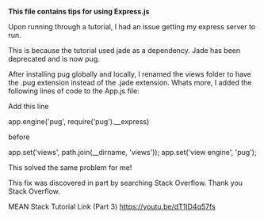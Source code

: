**This file contains tips for using Express.js**

Upon running through a tutorial, I had an issue getting my express server to run.

This is because the tutorial used jade as a dependency. Jade has been deprecated and is now pug.

After installing pug globally and locally, I renamed the views folder to have the .pug extension instead of the .jade extension.
Whats more, I added the following lines of code to the App.js file:

Add this line

app.engine('pug', require('pug').__express)

before

app.set('views', path.join(__dirname, 'views'));
app.set('view engine', 'pug');

This solved the same problem for me!

This fix was discovered in part by searching Stack Overflow. Thank you Stack Overflow.

MEAN Stack Tutorial Link (Part 3)
https://youtu.be/dT1ID4q57fs

